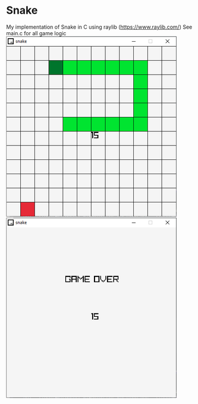 # Snake

My implementation of Snake in C using raylib (https://www.raylib.com/)
See main.c for all game logic
![Main screen](https://github.com/Chris-Behan/Snake/blob/master/images/game.PNG)
![Game over](https://github.com/Chris-Behan/Snake/blob/master/images/game_over.PNG)
